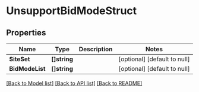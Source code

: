 # UnsupportBidModeStruct

## Properties
Name | Type | Description | Notes
------------ | ------------- | ------------- | -------------
**SiteSet** | **[]string** |  | [optional] [default to null]
**BidModeList** | **[]string** |  | [optional] [default to null]

[[Back to Model list]](../README.md#documentation-for-models) [[Back to API list]](../README.md#documentation-for-api-endpoints) [[Back to README]](../README.md)


